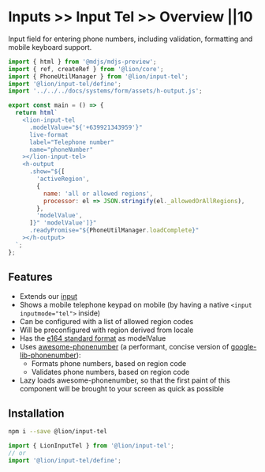 # Inputs >> Input Tel >> Overview ||10

Input field for entering phone numbers, including validation, formatting and mobile keyboard support.

```js script
import { html } from '@mdjs/mdjs-preview';
import { ref, createRef } from '@lion/core';
import { PhoneUtilManager } from '@lion/input-tel';
import '@lion/input-tel/define';
import '../../../docs/systems/form/assets/h-output.js';
```

```js preview-story
export const main = () => {
  return html`
    <lion-input-tel
      .modelValue="${'+639921343959'}"
      live-format
      label="Telephone number"
      name="phoneNumber"
    ></lion-input-tel>
    <h-output
      .show="${[
        'activeRegion',
        {
          name: 'all or allowed regions',
          processor: el => JSON.stringify(el._allowedOrAllRegions),
        },
        'modelValue',
      ]}" 'modelValue']}"
      .readyPromise="${PhoneUtilManager.loadComplete}"
    ></h-output>
  `;
};
```

## Features

- Extends our [input](../input/overview.md)
- Shows a mobile telephone keypad on mobile (by having a native `<input inputmode="tel">` inside)
- Can be configured with a list of allowed region codes
- Will be preconfigured with region derived from locale
- Has the [e164 standard format](https://en.wikipedia.org/wiki/E.164) as modelValue
- Uses [awesome-phonenumber](https://www.npmjs.com/package/awesome-phonenumber) (a performant, concise version of [google-lib-phonenumber](https://www.npmjs.com/package/google-libphonenumber)):
  - Formats phone numbers, based on region code
  - Validates phone numbers, based on region code
- Lazy loads awesome-phonenumber, so that the first paint of this component will be brought to your screen as quick as possible

## Installation

```bash
npm i --save @lion/input-tel
```

```js
import { LionInputTel } from '@lion/input-tel';
// or
import '@lion/input-tel/define';
```
